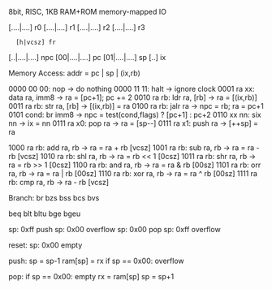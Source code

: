 8bit, RISC, 1KB RAM+ROM
memory-mapped IO

   [....|....] r0
   [....|....] r1
   [....|....] r2
   [....|....] r3

      [h|vcsz] fr
[..|....|....] npc
[00|....|....] pc
[01|....|....] sp
[..]           ix

Memory Access: addr = pc | sp | (ix,rb)


0000 00 00:  nop            ->  do nothing
0000 11 11:  halt           ->  ignore clock
0001 ra xx:  data ra, imm8  ->  ra = [pc+1]; pc += 2
0010 ra rb:  ldr  ra, [rb]  ->  ra = [(ix,rb)]
0011 ra rb:  str  ra, [rb]  ->  [(ix,rb)] = ra
0100 ra rb:  jalr ra        ->  npc = rb; ra = pc+1
0101  cond:  br   imm8      ->  npc = test(cond,flags) ? [pc+1] : pc+2
0110 xx nn:  six  nn        ->  ix = nn
0111 ra x0:  pop  ra        ->  ra = [sp--]
0111 ra x1:  push ra        ->  [++sp] = ra

1000 ra rb:  add  ra, rb    ->  ra = ra + rb  [vcsz]
1001 ra rb:  sub  ra, rb    ->  ra = ra - rb  [vcsz]
1010 ra rb:  shl  ra, rb    ->  ra = rb << 1  [0csz]
1011 ra rb:  shr  ra, rb    ->  ra = rb >> 1  [0csz]
1100 ra rb:  and  ra, rb    ->  ra = ra & rb  [00sz]
1101 ra rb:  orr  ra, rb    ->  ra = ra | rb  [00sz]
1110 ra rb:  xor  ra, rb    ->  ra = ra ^ rb  [00sz]
1111 ra rb:  cmp  ra, rb    ->       ra - rb  [vcsz]

Branch:
br
bzs
bss
bcs
bvs

beq
blt
bltu
bge
bgeu


sp: 0xff  push  sp: 0x00   overflow
sp: 0x00  pop   sp: 0xff   overflow




reset:
sp: 0x00  empty

push:
sp = sp-1
ram[sp] = rx
if sp == 0x00: overflow

pop:
if sp == 0x00: empty
rx = ram[sp]
sp = sp+1
